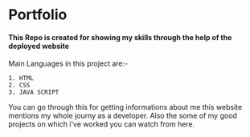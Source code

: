 # Portfolio


#### This Repo is created for showing my skills through the help of the deployed website

Main Languages in this project are:-

    1. HTML
    2. CSS
    3. JAVA SCRIPT
  
You can go through this for getting informations about me this website mentions my whole journy as a developer.
Also the some of my good projects on which i've worked you can watch from here.

   
